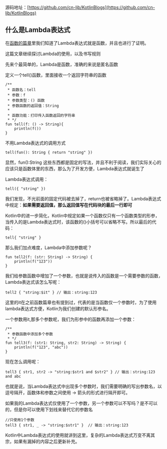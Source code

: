 
源码地址：[https://github.com/cn-ljb/KotlinBlogs](https://github.com/cn-ljb/KotlinBlogs)

## 什么是Lambda表达式

在[函数的篇章](http://blog.csdn.net/qq1026291832/article/details/73472554)里我们知道了Lambda表达式就是函数，并且也进行了证明。

这篇文章继续探讨Lambda的使用，以及书写规则


先来个最简单的，Lambda是函数，准确的来说是匿名函数

定义一个tell()函数，里面接收一个返回字符串的函数

	/**
	 * 函数名：tell
	 * 参数：f
	 * 参数类型：() 函数
	 * 参数函数的返回值：String
	 *
	 * 函数功能：打印传入函数返回的字符串
	 * */
	fun tell(f: () -> String){
	    println(f())
	}


不用Lambda表达式的调用方式

	tell(fun(): String { return "string" })

显然，fun():String 这些东西都是固定的写法，并且不利于阅读，我们实际关心的应该只是函数体里的东西，那么为了开发方便，Lambda表达式就诞生了


Lambda表达式调用：

	tell({ "string" })


我们发现，不光前面的固定代码被去掉了，return也被省略掉了。Lambda表达式中规定：**如果需要返回值，那么返回值写在代码块的最后一行即可**


Kotlin中的进一步简化，Kotlin中规定如果一个函数仅只有一个函数类型的形参，当传入的是Lambda表达式时，该函数的()小括号可以省略不写。所以最后的代码：

	tell{ "string" }


那么我们加点难度，Lambda中添加参数呢？
	
	fun tell2(f: (str: String) -> String) {
	    println(f("123"))
	}

我们给参数函数中增加了一个参数，也就是说传入的函数是一个需要参数的函数，Lambda表达式该怎么写呢：

 	tell2 { "string:$it" } // 输出：string:123

这里的it在之前函数篇章也有提到过，代表的是当函数仅一个参数时，为了使用lambda表达式方便，Kotlin为我们创建的默认形参名。

一个参数用it,那多个参数呢，我们为形参中的函数再添加一个参数：

	/**
	 * 参数函数中添加多个参数
	 * */
	fun tell3(f: (str1: String, str2: String) -> String) {
	    println(f("123", "abc"))
	}

现在怎么调用呢：

	tell3 { str1, str2 -> "string:$str1 and $str2" } // 输出：string:123 and abc

也就是说，当Lambda表达式中出现多个参数时，我们需要明确的写出参数名，以逗号隔开，函数体和参数之间使用 -> 箭头的形式进行隔开即可。

如果我的Lambda表达式仅使用了一个参数，另一个参数可以不写吗？是不可以的，但是你可以使用下划线来替代它的参数名

	//只使用1个参数
    tell3 { str1, _ -> "string:$str1" }  // 输出：string:123


Kotlin中Lambda表达式的使用就讲到这里，复杂的Lambda表达式万变不离其宗，如果有漏掉的内容之后更新补充。


